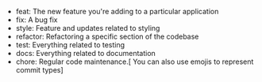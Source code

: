 -   feat: The new feature you're adding to a particular application
-   fix: A bug fix
-   style: Feature and updates related to styling
-   refactor: Refactoring a specific section of the codebase
-   test: Everything related to testing
-   docs: Everything related to documentation
-   chore: Regular code maintenance.[ You can also use emojis to represent commit types]